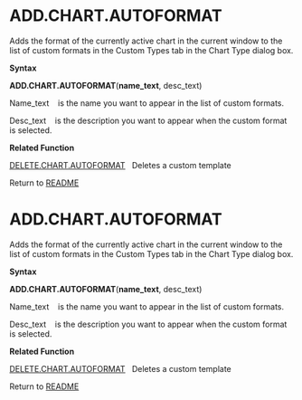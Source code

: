 # ADD.CHART.AUTOFORMAT

Adds the format of the currently active chart in the current window to
the list of custom formats in the Custom Types tab in the Chart Type
dialog box.

**Syntax**

**ADD.CHART.AUTOFORMAT**(**name\_text**, desc\_text)

Name\_text&nbsp;&nbsp;&nbsp;&nbsp;is the name you want to appear in the
list of custom formats.

Desc\_text&nbsp;&nbsp;&nbsp;&nbsp;is the description you want to appear
when the custom format is selected.

**Related Function**

[DELETE.CHART.AUTOFORMAT](DELETE.CHART.AUTOFORMAT.md)&nbsp;&nbsp;&nbsp;Deletes a custom template



Return to [README](README.md#A)

# ADD.CHART.AUTOFORMAT

Adds the format of the currently active chart in the current window to
the list of custom formats in the Custom Types tab in the Chart Type
dialog box.

**Syntax**

**ADD.CHART.AUTOFORMAT**(**name\_text**, desc\_text)

Name\_text&nbsp;&nbsp;&nbsp;&nbsp;is the name you want to appear in the
list of custom formats.

Desc\_text&nbsp;&nbsp;&nbsp;&nbsp;is the description you want to appear
when the custom format is selected.

**Related Function**

[DELETE.CHART.AUTOFORMAT](DELETE.CHART.AUTOFORMAT.md)&nbsp;&nbsp;&nbsp;Deletes a custom template



Return to [README](README.md#A)

